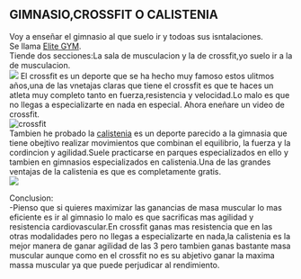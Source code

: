 ## GIMNASIO,CROSSFIT O CALISTENIA 
Voy a enseñar el gimnasio al que suelo ir y todoas sus isntalaciones.  
Se llama [Elite GYM](https://www.eliteclubgym.es).  
Tiende dos secciones:La sala de musculacion y la de crossfit,yo suelo ir a la de musculacion.  
![](https://www.eliteclubgym.es/imagen-blog/61/Facilities.jpg)
El crossfit es un deporte que se ha hecho muy famoso estos ulitmos años,una de las vnetajas claras que tiene el crossfit es que te haces un atleta muy completo tanto en fuerza,resistencia y velocidad.Lo malo es que no llegas a especializarte en nada en especial. Ahora eneñare un video de crossfit.  
![crossfit](https://www.eliteclubgym.es/imagen-blog/32/elite-box.jpg)    
Tambien he probado la [calistenia](https://www.youtube.com/watch?v=aTpF1SO6Q-0) es un deporte parecido a la gimnasia que tiene obejtivo realizar movimientos que combinan el equilibrio, la fuerza y la cordincion y agilidad.Suele practicarse en parques especializados en ello y tambien en gimnasios especializados en calistenia.Una de las grandes ventajas de la calistenia es que es completamente gratis.  
![](https://e00-marca.uecdn.es/assets/multimedia/imagenes/2020/08/25/15983488220739.jpg)

  Conclusion:  
  -Pienso que si quieres maximizar las ganancias de masa muscular lo mas eficiente es ir al gimnasio lo malo es que sacrificas mas agilidad y resistencia cardiovascular.En crossfit ganas mas resistencia que en las otras modalidades pero no llegas a especializarte en nada,la calistenia es la mejor manera de ganar agilidad de las 3 pero tambien ganas bastante masa muscular aunque como en el crossfit no es su abjetivo ganar la maxima massa muscular ya que puede perjudicar al rendimiento.
